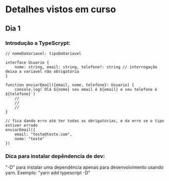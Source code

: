 # Detalhes vistos em curso

## Dia 1

### Introdução a TypeScrypt:
```
// nomeDaVariavel: tipoDaVariavel

interface Usuario {
    nome: string, email: string, telefone?: string // interrogação deixa a variavel não obrigatória
}

function enviarEmail({email, nome, telefone}: Usuario) {
    console.log(`Olá ${nome} seu email é ${email} e seu telefone é ${telefone}`)
    //
    //
    //
}

// fica dando erro até ter todas as obrigatórias, e da erro se o tipo estiver errado
enviarEmail({
    email: "teste@teste.com",
    nome: "teste"
})
```
### Dica para instalar depêndencia de dev:
"-D" para instalar uma dependência apenas para desenvolvimento usando yarn. Exemplo: "yarn add typescript -D"